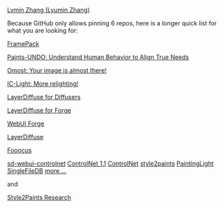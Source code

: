 [Lvmin Zhang (Lyumin Zhang)](https://lllyasviel.github.io/lvmin_zhang/)

Because GitHub only allows pinning 6 repos, here is a longer quick list for what you are looking for:

[FramePack](https://github.com/lllyasviel/FramePack)

[Paints-UNDO: Understand Human Behavior to Align True Needs](https://github.com/lllyasviel/Paints-UNDO)

[Omost: Your image is almost there!](https://github.com/lllyasviel/Omost)

[IC-Light: More relighting!](https://github.com/lllyasviel/IC-Light)

[LayerDiffuse for Diffusers](https://github.com/lllyasviel/LayerDiffuse_DiffusersCLI)

[LayerDiffuse for Forge](https://github.com/lllyasviel/sd-forge-layerdiffuse)

[WebUI Forge](https://github.com/lllyasviel/stable-diffusion-webui-forge)

[LayerDiffuse](https://github.com/lllyasviel/LayerDiffuse)

[Fooocus](https://github.com/lllyasviel/Fooocus)

[sd-webui-controlnet](https://github.com/Mikubill/sd-webui-controlnet)
[ControlNet 1.1](https://github.com/lllyasviel/ControlNet-v1-1-nightly)
[ControlNet](https://github.com/lllyasviel/ControlNet)
[style2paints](https://github.com/lllyasviel/style2paints)
[PaintingLight](https://github.com/lllyasviel/PaintingLight)
[SingleFileDB](https://github.com/lllyasviel/SingleFileDB)
[more ...](https://github.com/lllyasviel?tab=repositories)

and

[Style2Paints Research](https://lllyasviel.github.io/Style2PaintsResearch)
